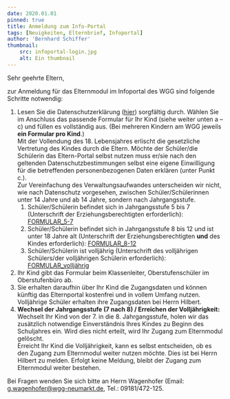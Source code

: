 ```yaml
---
date: 2020.01.01
pinned: true
title: Anmeldung zum Info-Portal
tags: [Neuigkeiten, Elternbrief, Infoportal]
author: 'Bernhard Schiffer'
thumbnail: 
    src: infoportal-login.jpg
    alt: Ein thumbnail
---
```

<p>
    Sehr geehrte Eltern,
</p>
<p>    
    zur Anmeldung für das Elternmodul im Infoportal des WGG sind folgende Schritte notwendig:
</p>
<ol>
    <li>Lesen Sie die Datenschutzerklärung (<a href="00_infop_datens.pdf" target="_blank">hier</a>) sorgfältig durch. Wählen Sie im Anschluss das passende Formular für Ihr Kind (siehe weiter unten a – c) und füllen es vollständig aus. (Bei mehreren Kindern am WGG jeweils <b>ein Formular pro Kind</b>.) <br> 
    Mit der Vollendung des 18. Lebensjahres erlischt die gesetzliche Vertretung des Kindes durch die Eltern. Möchte der Schüler/die Schülerin das Eltern-Portal selbst nutzen muss er/sie nach den geltenden Datenschutzbestimmungen selbst eine eigene Einwilligung für die betreffenden personenbezogenen Daten erklären (unter Punkt c.). <br>
    Zur Vereinfachung des Verwaltungsaufwandes unterscheiden wir nicht, wie nach Datenschutz vorgesehen, zwischen Schüler/Schülerinnen unter 14 Jahre und ab 14 Jahre, sondern nach Jahrgangsstufe.
        <ol>
            <li>Schüler/Schülerin befindet sich in Jahrgangsstufe 5 bis 7 
                (Unterschrift der Erziehungsberechtigten erforderlich): 
                <a href="00_infop_form57.pdf" target="_blank">FORMULAR_5-7 </a></li>
            <li>Schüler/Schülerin befindet sich in Jahrgangsstufe 8 bis 12 und ist unter 18 Jahre alt (Unterschrift der Erziehungsberechtigten <b>und</b> des Kindes erforderlich): 
                <a href="00_infop_form812.pdf" target="_blank">FORMULAR_8-12 </a></li>
            <li>Schüler/Schülerin ist volljährig (Unterschrift des volljährigen Schülers/der volljährigen Schülerin erforderlich): 
                <a href="00_infop_formvj.pdf" target="_blank">FORMULAR_volljährig </a>
            </li>
        </ol>
    </li>
    <li> Ihr Kind gibt das Formular beim Klassenleiter, Oberstufenschüler im Oberstufenbüro ab. 
    </li>
    <li> Sie erhalten daraufhin über Ihr Kind die Zugangsdaten und können künftig das Elternportal kostenfrei und in vollem Umfang nutzen. Volljährige Schüler erhalten ihre Zugangsdaten bei Herrn Hilbert.
    </li>
    <li> <b>Wechsel der Jahrgangsstufe (7 nach 8) / Erreichen der Volljährigkeit: </b><br>
        Wechselt Ihr Kind von der 7. in die 8. Jahrgangsstufe, holen wir das zusätzlich notwendige Einverständnis Ihres Kindes zu Beginn des Schuljahres ein. Wird dies nicht erteilt, wird Ihr Zugang zum Elternmodul gelöscht.<br>
        Erreicht Ihr Kind die Volljährigkeit, kann es selbst entscheiden, ob es den Zugang zum Elternmodul weiter nutzen möchte. Dies ist bei Herrn Hilbert zu melden. Erfolgt keine Meldung, bleibt der Zugang zum Elternmodul weiter bestehen.
    </li>
</ol>
<p>Bei Fragen wenden Sie sich bitte an Herrn Wagenhofer (Email: <a href="mailto:g.wagenhofer@wgg-neumarkt.de">g.wagenhofer@wgg-neumarkt.de</a>, Tel.: 09181/472-125.</p>
